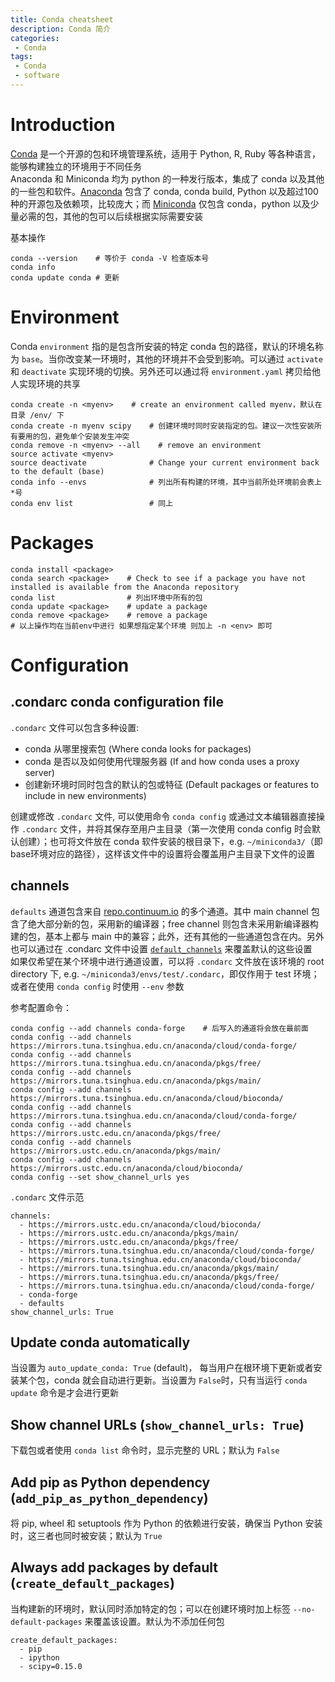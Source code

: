 ```yaml
---
title: Conda cheatsheet
description: Conda 简介
categories:
 - Conda
tags:
 - Conda
 - software
---
```


# Introduction
[Conda](https://conda.io/docs/index.html) 是一个开源的包和环境管理系统，适用于 Python, R, Ruby 等各种语言，能够构建独立的环境用于不同任务  
Anaconda 和 Miniconda 均为 python 的一种发行版本，集成了 conda 以及其他的一些包和软件。[Anaconda](https://www.anaconda.com/)  包含了 conda, conda build, Python 以及超过100种的开源包及依赖项，比较庞大；而 [Miniconda](https://conda.io/miniconda.html) 仅包含 conda，python 以及少量必需的包，其他的包可以后续根据实际需要安装  

基本操作  
```shell
conda --version    # 等价于 conda -V 检查版本号
conda info
conda update conda # 更新
```

# Environment  
Conda `environment` 指的是包含所安装的特定 conda 包的路径，默认的环境名称为 `base`。当你改变某一环境时，其他的环境并不会受到影响。可以通过 `activate` 和 `deactivate` 实现环境的切换。另外还可以通过将 `environment.yaml` 拷贝给他人实现环境的共享    
  
```shell
conda create -n <myenv>    # create an environment called myenv，默认在目录 /env/ 下
conda create -n myenv scipy    # 创建环境时同时安装指定的包。建议一次性安装所有要用的包，避免单个安装发生冲突
conda remove -n <myenv> --all    # remove an environment
source activate <myenv>  
source deactivate              # Change your current environment back to the default (base)
conda info --envs              # 列出所有构建的环境，其中当前所处环境前会表上*号  
conda env list                 # 同上
```
  
# Packages  
```shell
conda install <package>
conda search <package>    # Check to see if a package you have not installed is available from the Anaconda repository
conda list                # 列出环境中所有的包
conda update <package>    # update a package
conda remove <package>    # remove a package
# 以上操作均在当前env中进行 如果想指定某个环境 则加上 -n <env> 即可
```
  
# Configuration  
## .condarc conda configuration file
`.condarc` 文件可以包含多种设置:  
* conda 从哪里搜索包 (Where conda looks for packages)  
* conda 是否以及如何使用代理服务器 (If and how conda uses a proxy server)  
* 创建新环境时同时包含的默认的包或特征 (Default packages or features to include in new environments)  
  
创建或修改 `.condarc` 文件, 可以使用命令 `conda config` 或通过文本编辑器直接操作 `.condarc` 文件，并将其保存至用户主目录（第一次使用 conda config 时会默认创建）；也可将文件放在 conda 软件安装的根目录下，e.g. `~/miniconda3/`（即base环境对应的路径），这样该文件中的设置将会覆盖用户主目录下文件的设置  
  
## channels  
`defaults` 通道包含来自 [repo.continuum.io](https://repo.continuum.io/pkgs/) 的多个通道。其中 main channel 包含了绝大部分新的包，采用新的编译器；free channel 则包含未采用新编译器构建的包，基本上都与 main 中的兼容；此外，还有其他的一些通道包含在内。另外也可以通过在 .condarc 文件中设置 [`default_channels`](https://conda.io/docs/user-guide/configuration/use-condarc.html#default-channels-default-channels) 来覆盖默认的这些设置  
如果仅希望在某个环境中进行通道设置，可以将 `.condarc` 文件放在该环境的 root directory 下, e.g. `~/miniconda3/envs/test/.condarc`，即仅作用于 test 环境；或者在使用 `conda config` 时使用 `--env` 参数  
  
参考配置命令：  
```shell
conda config --add channels conda-forge    # 后写入的通道将会放在最前面
conda config --add channels https://mirrors.tuna.tsinghua.edu.cn/anaconda/cloud/conda-forge/
conda config --add channels https://mirrors.tuna.tsinghua.edu.cn/anaconda/pkgs/free/
conda config --add channels https://mirrors.tuna.tsinghua.edu.cn/anaconda/pkgs/main/
conda config --add channels https://mirrors.tuna.tsinghua.edu.cn/anaconda/cloud/bioconda/
conda config --add channels https://mirrors.tuna.tsinghua.edu.cn/anaconda/cloud/conda-forge/
conda config --add channels https://mirrors.ustc.edu.cn/anaconda/pkgs/free/
conda config --add channels https://mirrors.ustc.edu.cn/anaconda/pkgs/main/
conda config --add channels https://mirrors.ustc.edu.cn/anaconda/cloud/bioconda/
conda config --set show_channel_urls yes
```

`.condarc` 文件示范  
```
channels:
  - https://mirrors.ustc.edu.cn/anaconda/cloud/bioconda/
  - https://mirrors.ustc.edu.cn/anaconda/pkgs/main/
  - https://mirrors.ustc.edu.cn/anaconda/pkgs/free/
  - https://mirrors.tuna.tsinghua.edu.cn/anaconda/cloud/conda-forge/
  - https://mirrors.tuna.tsinghua.edu.cn/anaconda/cloud/bioconda/
  - https://mirrors.tuna.tsinghua.edu.cn/anaconda/pkgs/main/
  - https://mirrors.tuna.tsinghua.edu.cn/anaconda/pkgs/free/
  - https://mirrors.tuna.tsinghua.edu.cn/anaconda/cloud/conda-forge/
  - conda-forge
  - defaults
show_channel_urls: True
```
  
## Update conda automatically
当设置为 `auto_update_conda: True` (default)， 每当用户在根环境下更新或者安装某个包，conda 就会自动进行更新。当设置为 `False`时，只有当运行 `conda update` 命令是才会进行更新  
  
## Show channel URLs (`show_channel_urls: True`)  
下载包或者使用 `conda list` 命令时，显示完整的 URL；默认为 `False`  
  
## Add pip as Python dependency (`add_pip_as_python_dependency`)
将 pip, wheel 和 setuptools 作为 Python 的依赖进行安装，确保当 Python 安装时，这三者也同时被安装；默认为 `True`  
  
## Always add packages by default (`create_default_packages`)
当构建新的环境时，默认同时添加特定的包；可以在创建环境时加上标签 `--no-default-packages` 来覆盖该设置。默认为不添加任何包  
```shell
create_default_packages:
  - pip
  - ipython
  - scipy=0.15.0  
```
